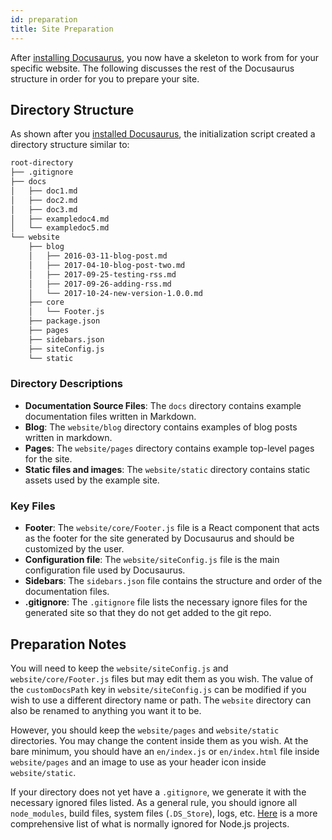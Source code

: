 ```yaml
---
id: preparation
title: Site Preparation
---
```


After [installing Docusaurus](getting-started-installation.md), you now have a skeleton to work from for your specific website. The following discusses the rest of the Docusaurus structure in order for you to prepare your site.

## Directory Structure

As shown after you [installed Docusaurus](getting-started-installation.md), the initialization script created a directory structure similar to:

```bash
root-directory
├── .gitignore
├── docs
│   ├── doc1.md
│   ├── doc2.md
│   ├── doc3.md
│   ├── exampledoc4.md
│   └── exampledoc5.md
└── website
    ├── blog
    │   ├── 2016-03-11-blog-post.md
    │   ├── 2017-04-10-blog-post-two.md
    │   ├── 2017-09-25-testing-rss.md
    │   ├── 2017-09-26-adding-rss.md
    │   └── 2017-10-24-new-version-1.0.0.md
    ├── core
    │   └── Footer.js
    ├── package.json
    ├── pages
    ├── sidebars.json
    ├── siteConfig.js
    └── static
```

### Directory Descriptions

- **Documentation Source Files**: The `docs` directory contains example documentation files written in Markdown.
- **Blog**: The `website/blog` directory contains examples of blog posts written in markdown.
- **Pages**: The `website/pages` directory contains example top-level pages for the site.
- **Static files and images**: The `website/static` directory contains static assets used by the example site.

### Key Files

- **Footer**: The `website/core/Footer.js` file is a React component that acts as the footer for the site generated by Docusaurus and should be customized by the user.
- **Configuration file**: The `website/siteConfig.js` file is the main configuration file used by Docusaurus.
- **Sidebars**: The `sidebars.json` file contains the structure and order of the documentation files.
- **.gitignore**: The `.gitignore` file lists the necessary ignore files for the generated site so that they do not get added to the git repo.

## Preparation Notes

You will need to keep the `website/siteConfig.js` and `website/core/Footer.js` files but may edit them as you wish. The value of the `customDocsPath` key in `website/siteConfig.js` can be modified if you wish to use a different directory name or path. The `website` directory can also be renamed to anything you want it to be.

However, you should keep the `website/pages` and `website/static` directories. You may change the content inside them as you wish. At the bare minimum, you should have an `en/index.js` or `en/index.html` file inside `website/pages` and an image to use as your header icon inside `website/static`.

If your directory does not yet have a `.gitignore`, we generate it with the necessary ignored files listed. As a general rule, you should ignore all `node_modules`, build files, system files (`.DS_Store`), logs, etc. [Here](https://github.com/github/gitignore/blob/master/Node.gitignore) is a more comprehensive list of what is normally ignored for Node.js projects.
